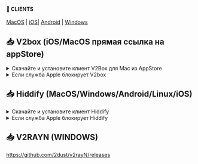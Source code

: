 #### 🚀 CLIENTS

[MacOS](/) | [iOS](/)| [Android](/) | [Windows](/)




## 📥 V2box (iOS/MacOS прямая ссылка на appStore)
<details>
  <summary>Скачайте и установите клиент V2Box для Mac из AppStore </summary>
<div align=left>
<table>
    <thead align=left>
        <tr>
            <th>Операционная система</th>
            <th>Скачать</th>
        </tr>
    </thead>
    <tbody align=left>
        <tr>
        <td>iOS</td>
            <td>
                <a href="https://apps.apple.com/ru/app/v2box-v2ray-client/id6446814690#:~:text=%D0%9F%D1%80%D0%BE%D1%81%D0%BC%D0%BE%D1%82%D1%80%D0%B5%D1%82%D1%8C%20%D0%B2%20Mac-,App,-Store"><img src="https://img.shields.io/badge/IPA-Universal-c0c0c0.svg?logo=ios"></a>
            </td>
        </tr>
        <tr>
    </tbody>
</table>
</div>
</details>

<details>
  <summary>Если служба Apple блокирует V2box </summary>
Если появляется сообщение «Файл V2box невозможно открыть, так как Apple не может проверить его на наличие вредоносного ПО», можно попробовать открыть приложение следующим образом: 12

Нажать в левом верхнем углу на логотип Apple и открыть системные настройки. 2
Перейти в раздел «Конфиденциальность и безопасность». 2
Пролистать чуть ниже и найти сообщение «Приложение Hiddify Next заблокировано, так как его автор не является установленным разработчиком». 2
Нажать подтвердить вход. 2
В появившемся окне нажать «Открыть». 2
Также можно открыть страницу «Конфиденциальность и безопасность» в системных настройках и выбрать вариант «Открыть всё равно», чтобы запустить приложение.

</details>

## 📥 Hiddify (MacOS/Windows/Android/Linux/iOS)
<details>
  <summary>Скачайте и установите клиент Hiddify</summary>

<div align=left>
<table>
    <thead align=left>
        <tr>
            <th>Операционная система</th>
            <th>Скачать</th>
        </tr>
    </thead>
    <tbody align=left>
        <tr>
        <td>iOS</td>
            <td>
                <a href="https://github.com/hiddify/hiddify-next/releases/latest/download/Hiddify-iOS.ipa"><img src="https://img.shields.io/badge/IPA-Universal-c0c0c0.svg?logo=ios"></a>
            </td>
        </tr>
        <tr>
        <td>Android</td>
            <td>
                <a href="https://github.com/hiddify/hiddify-next/releases/latest/download/Hiddify-Android-universal.apk"><img src="https://img.shields.io/badge/APK-Universal-044d29.svg?logo=android"></a><br>
                <a href="https://github.com/hiddify/hiddify-next/releases/latest/download/Hiddify-Android-arm64.apk"><img src="https://img.shields.io/badge/APK-ARMv8-168039.svg?logo=android"></a><br>
                <a href="https://github.com/hiddify/hiddify-next/releases/latest/download/Hiddify-Android-arm7.apk"><img src="https://img.shields.io/badge/APK-ARMv7-45bf55.svg?logo=android"></a><br>
                <a href="https://github.com/hiddify/hiddify-next/releases/latest/download/Hiddify-Android-x86_64.apk"><img src="https://img.shields.io/badge/APK-x64-96ed89.svg?logo=android"></a>
            </td>
        </tr>
        <tr>
            <td>Windows</td>
            <td>
                <a href="https://github.com/hiddify/hiddify-next/releases/latest/download/Hiddify-Windows-Setup-x64.Msix"><img src="https://img.shields.io/badge/OfficialSetup-x64-0078d7.svg?logo=windows"></a><br>
                <a href="https://github.com/hiddify/hiddify-next/releases/latest/download/Hiddify-Windows-Setup-x64.exe"><img src="https://img.shields.io/badge/Setup-x64-2d7d9a.svg?logo=windows"></a><br>
                <a href="https://github.com/hiddify/hiddify-next/releases/latest/download/Hiddify-Windows-Portable-x64.zip"><img src="https://img.shields.io/badge/Portable-x64-67b7d1.svg?logo=windows"></a>
            </td>
        </tr>
        <tr>
            <td>MacOS</td>
             <td>
                <a href="https://github.com/hiddify/hiddify-next/releases/latest/download/Hiddify-MacOS.dmg"><img src="https://img.shields.io/badge/DMG-Universal-ea005e.svg?logo=apple"></a><br>
                <a href="https://github.com/hiddify/hiddify-next/releases/latest/download/Hiddify-MacOS-Installer.pkg"><img src="https://img.shields.io/badge/PKG-Universal-bc544b.svg?logo=apple" /></a>
            </td>
        </tr>
        <tr>
            <td>Linux</td>
            <td>
                <a href="https://github.com/hiddify/hiddify-next/releases/latest/download/Hiddify-Linux-x64.AppImage"><img src="https://img.shields.io/badge/AppImage-x64-f84e29.svg?logo=linux"> </a><br>
                <a href="https://github.com/hiddify/hiddify-next/releases/latest/download/Hiddify-Debian-x64.deb"><img src="https://img.shields.io/badge/DebPackage-x64-FF9966.svg?logo=debian"> </a><br>
                <a href="https://github.com/hiddify/hiddify-next/releases/latest/download/Hiddify-rpm-x64.rpm"><img src="https://img.shields.io/badge/RpmPackage-x64-F1B42F.svg?logo=redhat"> </a>
            </td>
        </tr>
    </tbody>
</table>
</div>
</details>


<details>
  <summary>Если служба Apple блокирует Hiddify </summary>
Если появляется сообщение «Файл Hiddify невозможно открыть, так как Apple не может проверить его на наличие вредоносного ПО», можно попробовать открыть приложение следующим образом: 12

Нажать в левом верхнем углу на логотип Apple и открыть системные настройки. 2
Перейти в раздел «Конфиденциальность и безопасность». 2
Пролистать чуть ниже и найти сообщение «Приложение Hiddify Next заблокировано, так как его автор не является установленным разработчиком». 2
Нажать подтвердить вход. 2
В появившемся окне нажать «Открыть». 2
Также можно открыть страницу «Конфиденциальность и безопасность» в системных настройках и выбрать вариант «Открыть всё равно», чтобы запустить приложение.

</details>


## 📥 V2RAYN (WINDOWS)
https://github.com/2dust/v2rayN/releases